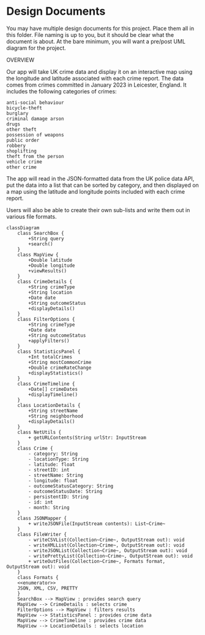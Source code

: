 # Design Documents

You may have multiple design documents for this project. Place them all in this folder. File naming is up to you, but it should be clear what the document is about. At the bare minimum, you will want a pre/post UML diagram for the project. 

OVERVIEW

Our app will take UK crime data and display it on an interactive map using the longitude and latitude associated with each crime report. The data comes from crimes committed in January 2023 in Leicester, England. It includes the following categories of crimes: 

    anti-social behaviour
    bicycle-theft
    burglary
    criminal damage arson
    drugs
    other theft
    possession of weapons
    public order
    robbery
    shoplifting
    theft from the person
    vehicle crime
    other crime

The app will read in the JSON-formatted data from the UK police data API, put the data into a list that can be sorted by category, and then displayed on a map using the latitude and longitude points included with each crime report. 

Users will also be able to create their own sub-lists and write them out in various file formats. 

```mermaid
classDiagram
    class SearchBox {
        +String query
        +search()
    }
    class MapView {
        +Double latitude
        +Double longitude
        +viewResults()
    }
    class CrimeDetails {
        +String crimeType
        +String location
        +Date date
        +String outcomeStatus
        +displayDetails()
    }
    class FilterOptions {
        +String crimeType
        +Date date
        +String outcomeStatus
        +applyFilters()
    }
    class StatisticsPanel {
        +Int totalCrimes
        +String mostCommonCrime
        +Double crimeRateChange
        +displayStatistics()
    }
    class CrimeTimeline {
        +Date[] crimeDates
        +displayTimeline()
    }
    class LocationDetails {
        +String streetName
        +String neighborhood
        +displayDetails()
    }
    class NetUtils {
        + getURLContents(String urlStr: InputStream
    }
    class Crime {
        - category: String
        - locationType: String
        - latitude: float
        - streetID: int
        - streetName: String
        - longitude: float
        - outcomeStatusCategory: String
        - outcomeStatusDate: String
        - persistentID: String
        - id: int
        - month: String
    }
    class JSONMapper {
        + writeJSONFile(InputStream contents): List~Crime~
    }
    class FileWriter {
        - writeCSVList(Collection~Crime~, OutputStream out): void
        - writeXMLList(Collection~Crime~, OutputStream out): void
        - writeJSONList(Collection~Crime~, OutputStream out): void
        - writePrettyList(Collection~Crime~, OutputStream out): void
        + writeOutFiles(Collection~Crime~, Formats format, OutputStream out): void
    }
    class Formats {
    <<enumerator>>
    JSON, XML, CSV, PRETTY
    }
    SearchBox --> MapView : provides search query
    MapView --> CrimeDetails : selects crime
    FilterOptions --> MapView : filters results
    MapView --> StatisticsPanel : provides crime data
    MapView --> CrimeTimeline : provides crime data
    MapView --> LocationDetails : selects location

```

